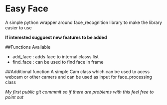# Easy Face
A simple python wrapper around face_recognition library to make the library easier to use

**If interested sugguest new features to be added**

##Functions Available
* add_face : adds face to internal classs list
* find_face : can be used to find face in frame

  
##Additional function
A simple Cam class which can be used to acess webcam or other camers and can be used as input for face_processing class

*My first public git commmit so if there are problems with this feel free to point out*

